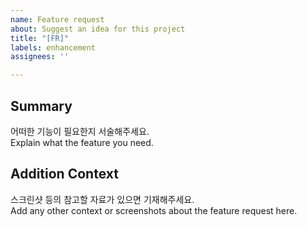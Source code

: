 ```yaml
---
name: Feature request
about: Suggest an idea for this project
title: "[FR]"
labels: enhancement
assignees: ''

---
```


## Summary
어떠한 기능이 필요한지 서술해주세요.<br/>
Explain what the feature you need.

## Addition Context<br/>
스크린샷 등의 참고할 자료가 있으면 기재해주세요.<br/>
Add any other context or screenshots about the feature request here.
